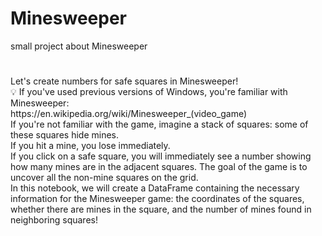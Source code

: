 # Minesweeper
small project about Minesweeper
<h1></h1>

<h1></h1>
Let's create numbers for safe squares in Minesweeper!
<br>
💡 If you've used previous versions of Windows, you're familiar with Minesweeper:
<br>
https://en.wikipedia.org/wiki/Minesweeper_(video_game)
<br>
If you're not familiar with the game, imagine a stack of squares: some of these squares hide mines.
<br>
If you hit a mine, you lose immediately. 
<br>
If you click on a safe square, you will immediately see a number showing how many mines are in the adjacent squares. The goal of the game is to uncover all the non-mine squares on the grid.
<br>
In this notebook, we will create a DataFrame containing the necessary information for the Minesweeper game: the coordinates of the squares, whether there are mines in the square, and the number of mines found in neighboring squares!

